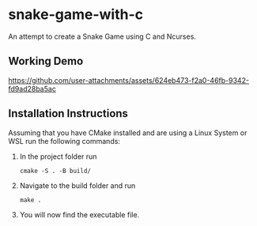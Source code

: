 # snake-game-with-c
An attempt to create a Snake Game using C and Ncurses.

## Working Demo
https://github.com/user-attachments/assets/624eb473-f2a0-46fb-9342-fd9ad28ba5ac

## Installation Instructions  
Assuming that you have CMake installed and are using a Linux System or WSL run the following commands:  
1. In the project folder run
   ```
   cmake -S . -B build/
   ```
2. Navigate to the build folder and run
   ```
   make .
   ```
3. You will now find the executable file.
